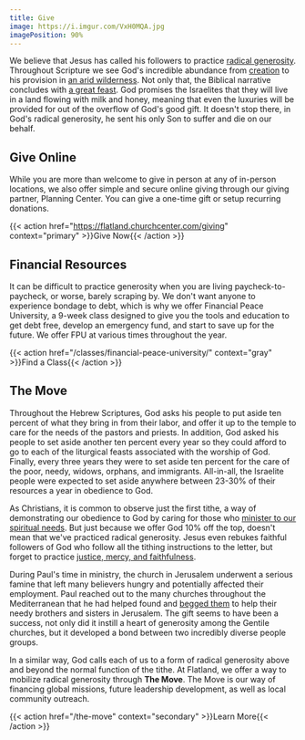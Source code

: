 ```yaml
---
title: Give
image: https://i.imgur.com/VxH0MQA.jpg
imagePosition: 90%
---
```


We believe that Jesus has called his followers to practice [radical generosity](https://www.youtube.com/watch?v=62CliEkRCso). Throughout Scripture we see God's incredible abundance from [creation](https://www.biblegateway.com/passage/?search=Genesis+1-2&version=NIV) to his provision in [an arid wilderness](https://www.biblegateway.com/passage/?search=Exodus%2016&version=NIV). Not only that, the Biblical narrative concludes with [a great feast](https://www.biblegateway.com/passage/?search=Revelation%2019:6-9&version=ESV). God promises the Israelites that they will live in a land flowing with milk and honey, meaning that even the luxuries will be provided for out of the overflow of God's good gift. It doesn't stop there, in God's radical generosity, he sent his only Son to suffer and die on our behalf.

## Give Online

While you are more than welcome to give in person at any of in-person locations, we also offer simple and secure online giving through our giving partner, Planning Center. You can give a one-time gift or setup recurring donations.

{{< action href="https://flatland.churchcenter.com/giving" context="primary" >}}Give Now{{< /action >}}

## Financial Resources

It can be difficult to practice generosity when you are living paycheck-to-paycheck, or worse, barely scraping by. We don't want anyone to experience bondage to debt, which is why we offer Financial Peace University, a 9-week class designed to give you the tools and education to get debt free, develop an emergency fund, and start to save up for the future. We offer FPU at various times throughout the year.

{{< action href="/classes/financial-peace-university/" context="gray" >}}Find a Class{{< /action >}}

## The Move

Throughout the Hebrew Scriptures, God asks his people to put aside ten percent of what they bring in from their labor, and offer it up to the temple to care for the needs of the pastors and priests. In addition, God asked his people to set aside another ten percent every year so they could afford to go to each of the liturgical feasts associated with the worship of God. Finally, every three years they were to set aside ten percent for the care of the poor, needy, widows, orphans, and immigrants. All-in-all, the Israelite people were expected to set aside anywhere between 23-30% of their resources a year in obedience to God.

As Christians, it is common to observe just the first tithe, a way of demonstrating our obedience to God by caring for those who [minister to our spiritual needs](https://www.biblegateway.com/passage/?search=1Tim%205:17-1Tim%205:18). But just because we offer God 10% off the top, doesn't mean that we've practiced radical generosity. Jesus even rebukes faithful followers of God who follow all the tithing instructions to the letter, but forget to practice [justice, mercy, and faithfulness](https://biblehub.com/matthew/23-23.htm).

During Paul's time in ministry, the church in Jerusalem underwent a serious famine that left many believers hungry and potentially affected their employment. Paul reached out to the many churches throughout the Mediterranean that he had helped found and [begged them](https://www.biblegateway.com/passage/?search=2+Corinthians+8-9&version=NIV) to help their needy brothers and sisters in Jerusalem. The gift seems to have been a success, not only did it instill a heart of generosity among the Gentile churches, but it developed a bond between two incredibly diverse people groups.

In a similar way, God calls each of us to a form of radical generosity above and beyond the normal function of the tithe. At Flatland, we offer a way to mobilize radical generosity through **The Move**. The Move is our way of financing global missions, future leadership development, as well as local community outreach.

{{< action href="/the-move" context="secondary" >}}Learn More{{< /action >}}
